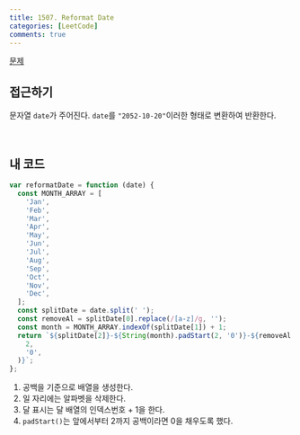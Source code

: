 ```yaml
---
title: 1507. Reformat Date
categories: [LeetCode]
comments: true
---
```


[문제](https://leetcode.com/problems/reformat-date/)

## 접근하기

문자열 `date`가 주어진다. `date`를 `"2052-10-20"`이러한 형태로 변환하여 반환한다.

<br>

## 내 코드

```js
var reformatDate = function (date) {
  const MONTH_ARRAY = [
    'Jan',
    'Feb',
    'Mar',
    'Apr',
    'May',
    'Jun',
    'Jul',
    'Aug',
    'Sep',
    'Oct',
    'Nov',
    'Dec',
  ];
  const splitDate = date.split(' ');
  const removeAl = splitDate[0].replace(/[a-z]/g, '');
  const month = MONTH_ARRAY.indexOf(splitDate[1]) + 1;
  return `${splitDate[2]}-${String(month).padStart(2, '0')}-${removeAl.padStart(
    2,
    '0',
  )}`;
};
```

1. 공백을 기준으로 배열을 생성한다.
2. 일 자리에는 알파벳을 삭제한다.
3. 달 표시는 달 배열의 인덱스번호 + 1을 한다.
4. `padStart()`는 앞에서부터 2까지 공백이라면 0을 채우도록 했다.
